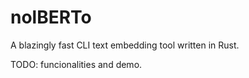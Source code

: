 # nolBERTo

A blazingly fast CLI text embedding tool written in Rust.

TODO: funcionalities and demo.